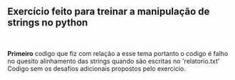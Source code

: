 
<h2>Exercício feito para treinar a manipulação de strings no python</h2>

 <br>

**Primeiro** codigo que fiz com relação a esse tema portanto o codigo é falho no quesito alinhamento das strings quando são escritas no 'relatorio.txt'<br>
Codigo sem os desafios adicionais propostos pelo exercicio.
